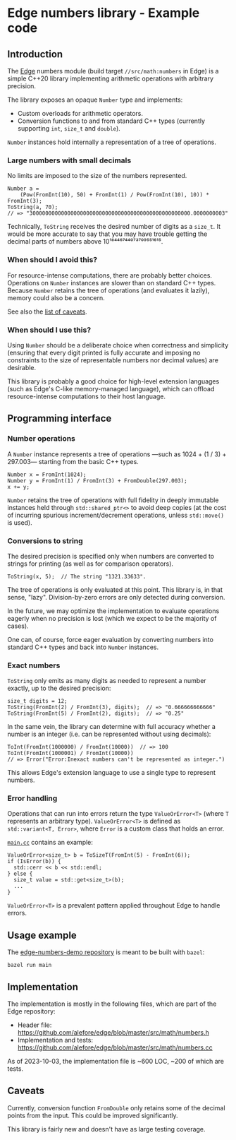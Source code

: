 # Edge numbers library - Example code

## Introduction

The [Edge](http://github.com/alefore/edge) numbers module
(build target `//src/math:numbers` in Edge)
is a simple C++20 library implementing arithmetic operations
with arbitrary precision.

The library exposes an opaque `Number` type and implements:

* Custom overloads for arithmetic operators.
* Conversion functions to and from standard C++ types
  (currently supporting `int`, `size_t` and `double`).

`Number` instances hold internally a representation of a tree of operations.

### Large numbers with small decimals

No limits are imposed to the size of the numbers represented.

    Number a =
        (Pow(FromInt(10), 50) + FromInt(1) / Pow(FromInt(10), 10)) * FromInt(3);
    ToString(a, 70);
    // => "300000000000000000000000000000000000000000000000000.0000000003"

Technically, `ToString` receives the desired number of digits as a `size_t`.
It would be more accurate to say that
you may have trouble getting the decimal parts
of numbers above 10¹⁸⁴⁴⁶⁷⁴⁴⁰⁷³⁷⁰⁹⁵⁵¹⁶¹⁵.

### When should I avoid this?

For resource-intense computations, there are probably better choices.
Operations on `Number` instances are slower than on standard C++ types.
Because `Number` retains the tree of operations (and evaluates it lazily),
memory could also be a concern.

See also the [list of caveats](#caveats).

### When should I use this?

Using `Number` should be a deliberate choice
when correctness and simplicity
(ensuring that every digit printed is fully accurate
and imposing no constraints
to the size of representable numbers nor decimal values)
are desirable.

This library is probably a good choice for high-level extension languages
(such as Edge's C-like memory-managed language),
which can offload resource-intense computations
to their host language.

## Programming interface

### Number operations

A `Number` instance represents a tree of operations
—such as 1024 + (1 / 3) + 297.003—
starting from the basic C++ types.

    Number x = FromInt(1024);
    Number y = FromInt(1) / FromInt(3) + FromDouble(297.003);
    x += y;

`Number` retains the tree of operations
with full fidelity
in deeply immutable instances
held through  `std::shared_ptr<>`
to avoid deep copies
(at the cost of incurring spurious increment/decrement operations,
unless `std::move()` is used).

### Conversions to string

The desired precision is specified only
when numbers are converted to strings for printing
(as well as for comparison operators).

    ToString(x, 5);  // The string "1321.33633".

The tree of operations is only evaluated at this point.
This library is, in that sense, "lazy".
Division-by-zero errors are only detected during conversion.

In the future, we may optimize the implementation
to evaluate operations eagerly
when no precision is lost
(which we expect to be the majority of cases).

One can, of course, force eager evaluation by converting numbers
into standard C++ types and back into `Number` instances.

### Exact numbers

`ToString` only emits as many digits as needed
to represent a number exactly,
up to the desired precision:

    size_t digits = 12;
    ToString(FromInt(2) / FromInt(3), digits);  // => "0.666666666666"
    ToString(FromInt(5) / FromInt(2), digits);  // => "0.25"

In the same vein,
the library can determine with full accuracy
whether a number is an integer
(i.e. can be represented without using decimals):

    ToInt(FromInt(1000000) / FromInt(10000))  // => 100
    ToInt(FromInt(1000001) / FromInt(10000))
    // => Error("Error:Inexact numbers can't be represented as integer.")

This allows Edge's extension language to use a single type to represent numbers.

### Error handling

Operations that can run into errors return the type `ValueOrError<T>`
(where `T` represents an arbitrary type).
`ValueOrError<T>` is defined as `std::variant<T, Error>`,
where `Error` is a custom class that holds an error.

[`main.cc`](https://github.com/alefore/edge-numbers-demo/blob/main/main.cc)
contains an example:

    ValueOrError<size_t> b = ToSizeT(FromInt(5) - FromInt(6));
    if (IsError(b)) {
      std::cerr << b << std::endl;
    } else {
      size_t value = std::get<size_t>(b);
      ...
    }

`ValueOrError<T>` is a prevalent pattern
applied throughout Edge to handle errors.

## Usage example

The [edge-numbers-demo repository](http://github.com/alefore/edge-numbers-demo)
is meant to be built with `bazel`:

    bazel run main

## Implementation

The implementation is mostly in the following files,
which are part of the Edge repository:

* Header file:
  https://github.com/alefore/edge/blob/master/src/math/numbers.h
* Implementation and tests:
  https://github.com/alefore/edge/blob/master/src/math/numbers.cc

As of 2023-10-03, the implementation file is ~600 LOC, ~200 of which are tests.

## Caveats

Currently, conversion function `FromDouble`
only retains some of the decimal points from the input.
This could be improved significantly.

This library is fairly new and doesn't have as large testing coverage.

